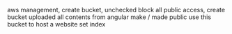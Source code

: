 aws management, create bucket, unchecked block all public access, create bucket
uploaded all contents from angular
make / made public
use this bucket to host a website
set index